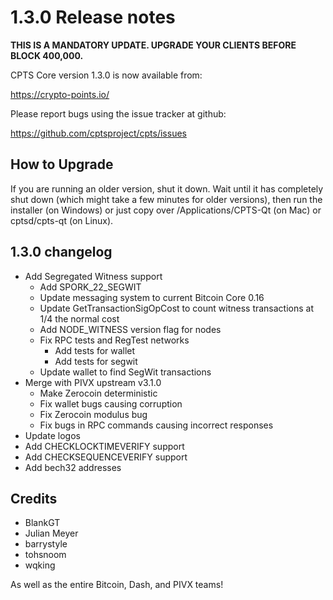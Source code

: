 1.3.0 Release notes
====================

**THIS IS A MANDATORY UPDATE. UPGRADE YOUR CLIENTS BEFORE BLOCK 400,000.**

CPTS Core version 1.3.0 is now available from:

  https://crypto-points.io/

Please report bugs using the issue tracker at github:

  https://github.com/cptsproject/cpts/issues


How to Upgrade
--------------

If you are running an older version, shut it down. Wait until it has completely
shut down (which might take a few minutes for older versions), then run the
installer (on Windows) or just copy over /Applications/CPTS-Qt (on Mac) or
cptsd/cpts-qt (on Linux).


1.3.0 changelog
----------------

- Add Segregated Witness support
  - Add SPORK_22_SEGWIT
  - Update messaging system to current Bitcoin Core 0.16
  - Update GetTransactionSigOpCost to count witness transactions at 1/4 the normal cost
  - Add NODE_WITNESS version flag for nodes
  - Fix RPC tests and RegTest networks
    - Add tests for wallet
    - Add tests for segwit
  - Update wallet to find SegWit transactions
- Merge with PIVX upstream v3.1.0
  - Make Zerocoin deterministic
  - Fix wallet bugs causing corruption
  - Fix Zerocoin modulus bug
  - Fix bugs in RPC commands causing incorrect responses
- Update logos
- Add CHECKLOCKTIMEVERIFY support
- Add CHECKSEQUENCEVERIFY support
- Add bech32 addresses


Credits
--------

- BlankGT
- Julian Meyer
- barrystyle
- tohsnoom
- wqking

As well as the entire Bitcoin, Dash, and PIVX teams!